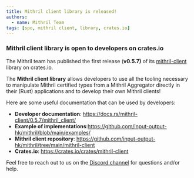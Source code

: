 ```yaml
---
title: Mithril client library is released!
authors:
  - name: Mithril Team
tags: [spo, mithril client, library, crates.io]
---
```


### Mithril client library is open to developers on crates.io

The Mithril team has published the first release (**v0.5.7)** of its [mithril-client](https://crates.io/crates/mithril-client) library on crates.io.

The **Mithril client library** allows developers to use all the tooling necessary to manipulate Mithril certified types from a Mithril Aggregator directly in their (Rust) applications and to develop their own Mithril clients!

Here are some useful documentation that can be used by developers:

- **Developer documentation**: https://docs.rs/mithril-client/0.5.7/mithril_client/
- **Example of implementations**:https://github.com/input-output-hk/mithril/blob/main/examples/
- **Mithril client repository**: https://github.com/input-output-hk/mithril/tree/main/mithril-client
- **Crates.io**: https://crates.io/crates/mithril-client

Feel free to reach out to us on the [Discord channel](https://discord.gg/5kaErDKDRq) for questions and/or help.
